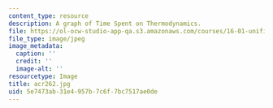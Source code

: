 ```yaml
---
content_type: resource
description: A graph of Time Spent on Thermodynamics.
file: https://ol-ocw-studio-app-qa.s3.amazonaws.com/courses/16-01-unified-engineering-i-ii-iii-iv-fall-2005-spring-2006/5e7473ab31e4957b7c6f7bc7517ae0de_acr262.jpg
file_type: image/jpeg
image_metadata:
  caption: ''
  credit: ''
  image-alt: ''
resourcetype: Image
title: acr262.jpg
uid: 5e7473ab-31e4-957b-7c6f-7bc7517ae0de
---
```

